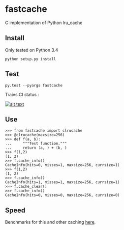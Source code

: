 fastcache
=========

C implementation of Python lru_cache 

Install
-------
Only tested on Python 3.4

`python setup.py install`

Test
----

`py.test --pyargs fastcache`

Traivs CI status :

[![alt text][2]][1]

[2]: https://travis-ci.org/pbrady/fastcache.svg?branch=master (Travis build status)
[1]: http://travis-ci.org/pbrady/fastache

Use
---

    >>> from fastcache import clrucache
    >>> @clrucache(maxsize=256)
    >>> def f(a, b):
    ...     """Test function."""
    ...     return (a, ) + (b, )
    >>> f(1,2)
    (1, 2)
    >>> f.cache_info()
    CacheInfo(hits=0, misses=1, maxsize=256, currsize=1)
    >>> f(1,2)
    (1, 2)
    >>> f.cache_info()
    CacheInfo(hits=1, misses=1, maxsize=256, currsize=1)
    >>> f.cache_clear()
    >>> f.cache_info()
    CacheInfo(hits=0, misses=0, maxsize=256, currsize=0)

Speed
-----
Benchmarks for this and other caching [here](http://nbviewer.ipython.org/gist/pbrady/916495198910e7d7c713/Benchmark.ipynb).
